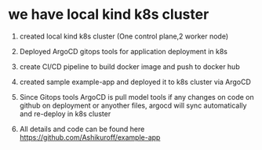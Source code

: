 # we have local kind k8s cluster
1. created local kind k8s cluster (One control plane,2 worker node)
2. Deployed ArgoCD gitops tools for application deployment in k8s
3. create CI/CD pipeline to build docker image and push to docker hub
4. created sample example-app and deployed it to k8s cluster via ArgoCD
5. Since Gitops tools ArgoCD is pull model tools if any changes on code on github on deployment or anyother files, argocd will sync
   automatically and re-deploy in k8s cluster

6. All details and code can be found here
     https://github.com/Ashikuroff/example-app
